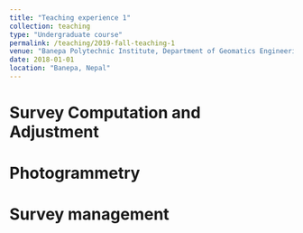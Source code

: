 ```yaml
---
title: "Teaching experience 1"
collection: teaching
type: "Undergraduate course"
permalink: /teaching/2019-fall-teaching-1
venue: "Banepa Polytechnic Institute, Department of Geomatics Engineering"
date: 2018-01-01
location: "Banepa, Nepal"
---
```



Survey Computation and Adjustment
======

Photogrammetry
======

Survey management
======
